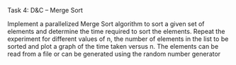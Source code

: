 Task 4: D&C – Merge Sort 

Implement a parallelized Merge Sort algorithm to sort a given set of elements and determine the time required to sort the elements. Repeat the experiment for different values of n, the number of elements in the list to be sorted and plot a graph of the time taken versus n. The elements can be read from a file or can be generated using the random number generator
